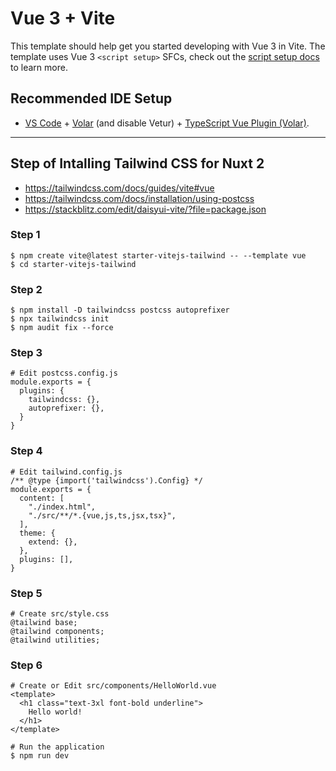 # Vue 3 + Vite

This template should help get you started developing with Vue 3 in Vite. The template uses Vue 3 `<script setup>` SFCs, check out the [script setup docs](https://v3.vuejs.org/api/sfc-script-setup.html#sfc-script-setup) to learn more.

## Recommended IDE Setup

- [VS Code](https://code.visualstudio.com/) + [Volar](https://marketplace.visualstudio.com/items?itemName=Vue.volar) (and disable Vetur) + [TypeScript Vue Plugin (Volar)](https://marketplace.visualstudio.com/items?itemName=Vue.vscode-typescript-vue-plugin).

---

## Step of Intalling Tailwind CSS for Nuxt 2

- https://tailwindcss.com/docs/guides/vite#vue
- https://tailwindcss.com/docs/installation/using-postcss
- https://stackblitz.com/edit/daisyui-vite/?file=package.json

### Step 1

```
$ npm create vite@latest starter-vitejs-tailwind -- --template vue
$ cd starter-vitejs-tailwind
```

### Step 2

```
$ npm install -D tailwindcss postcss autoprefixer
$ npx tailwindcss init
$ npm audit fix --force
```

### Step 3

```
# Edit postcss.config.js
module.exports = {
  plugins: {
    tailwindcss: {},
    autoprefixer: {},
  }
}
```

### Step 4

```
# Edit tailwind.config.js
/** @type {import('tailwindcss').Config} */
module.exports = {
  content: [
    "./index.html",
    "./src/**/*.{vue,js,ts,jsx,tsx}",
  ],
  theme: {
    extend: {},
  },
  plugins: [],
}
```

### Step 5

```
# Create src/style.css
@tailwind base;
@tailwind components;
@tailwind utilities;
```

### Step 6

```
# Create or Edit src/components/HelloWorld.vue
<template>
  <h1 class="text-3xl font-bold underline">
    Hello world!
  </h1>
</template>

# Run the application
$ npm run dev
```

